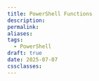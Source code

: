 ```yaml
---
title: PowerShell Functions
description: 
permalink: 
aliases: 
tags:
  - PowerShell
draft: true
date: 2025-07-07
cssclasses:
---
```

